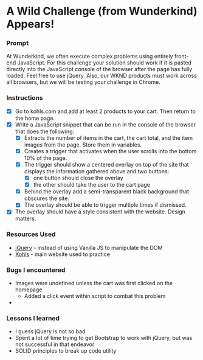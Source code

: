 # A Wild Challenge (from Wunderkind) Appears!

### Prompt

At Wunderkind, we often execute complex problems using entirely front-end JavaScript. For this challenge your solution should work if it is pasted directly into the JavaScript console of the browser after the page has fully loaded. Feel free to use jQuery. Also, our WKND products must work across all browsers, but we will be testing your challenge in Chrome.

### Instructions

- [x] Go to kohls.com and add at least 2 products to your cart. Then return to the home page.
- [x] Write a JavaScript snippet that can be run in the console of the browser that does the following:
  - [x] Extracts the number of items in the cart, the cart total, and the item images from the page. Store them in variables.
  - [x] Creates a trigger that activates when the user scrolls into the bottom 10% of the page.
  - [x] The trigger should show a centered overlay on top of the site that displays the information gathered above and two buttons:
    - [x] one button should close the overlay
    - [x] the other should take the user to the cart page
  - [x] Behind the overlay add a semi­-transparent black background that obscures the site.
  - [x] The overlay should be able to trigger multiple times if dismissed.
- [x] The overlay should have a style consistent with the website. Design matters.

### Resources Used

- [jQuery](https://api.jquery.com/) - instead of using Vanilla JS to manipulate the DOM
- [Kohls](https://www.kohls.com/) - main website used to practice

### Bugs I encountered
- Images were undefined unless the cart was first clicked on the homepage
  - Added a click event within script to combat this problem
- 

### Lessons I learned

- I guess jQuery is not so bad
- Spent a lot of time trying to get Bootstrap to work with jQuery, but was not successful in that endeavor
- SOLID principles to break up code utility
